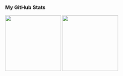 ### My GitHub Stats

<p>
  <img height="180em" src="https://github-readme-stats.vercel.app/api?username=FahriGunadi&show_icons=true&hide_border=true&count_private=true&include_all_commits=true" />
  <img height="180em" src="https://github-readme-stats.vercel.app/api/top-langs/?username=FahriGunadi&show_icons=true&hide_border=true&layout=compact&langs_count=8"/>
</p>
